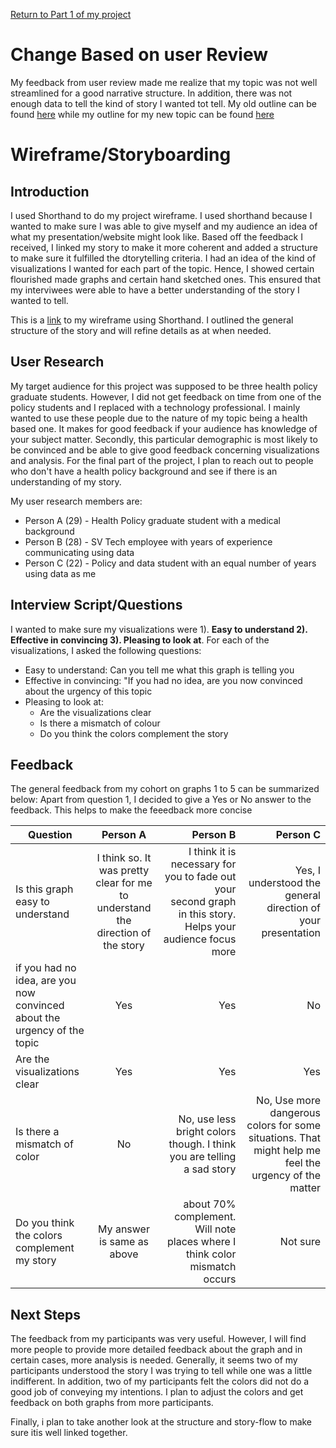[Return to Part 1 of my project](https://toorel.github.io/Toorese-Portfolio/finalprojectrejig)

#  Change Based on user Review

My feedback from user review made me realize that my topic was not well streamlined for a good narrative structure. In addition, there was not enough data to tell the kind of story I wanted tot tell. My old outline can be found [here](https://toorel.github.io/Toorese-Portfolio/finalprojectone) while my outline for my new topic can be found [here](https://toorel.github.io/Toorese-Portfolio/finalprojectrejig)

# Wireframe/Storyboarding

## Introduction

I used Shorthand to do my project wireframe. I used shorthand because I wanted to make sure I was able to give myself and my audience an idea of what my presentation/website might look like. Based off the feedback I received, I linked my story to make it more coherent and added a structure to make sure it fulfilled the dtorytelling criteria. I had an idea of the kind of visualizations I wanted for each part of the topic. Hence, I showed certain flourished made graphs and certain hand sketched ones. This ensured that my interviwees were able to have a better understanding of the story I wanted to tell.

This is a [link](https://shorthand.com/organisations/JSrgFWI7zn/stories/jlyb0VC4t0) to my wireframe using Shorthand. I outlined the general structure of the story and will refine details as at when needed.

## User Research

My target audience for this project was supposed to be three health policy graduate students. However, I did not get feedback on time from one of the policy students and I replaced with a technology professional. I mainly wanted to use these people due to the nature of my topic being a health based one. It makes for good feedback if your audience has knowledge of your subject matter. Secondly, this particular demographic is most likely to be convinced and be able to give good feedback concerning visualizations and analysis. For the final part of the project, I plan to reach out to people who don't have a health policy background and see if there is an understanding of my story.

My user research members are:
- Person A (29) - Health Policy graduate student with a medical background
- Person B (28) - SV Tech employee with years of experience communicating using data
- Person C (22) - Policy and data student with an equal number of years using data as me

## Interview Script/Questions
I wanted to make sure my visualizations were 1). **Easy to understand 2). Effective in convincing 3). Pleasing to look at**. For each of the visualizations, I asked the following questions:
- Easy to understand: Can you tell me what this graph is telling you
- Effective in convincing: "If you had no idea, are you now convinced about the urgency of this topic
- Pleasing to look at: 
    - Are the visualizations clear
    - Is there a mismatch of colour
    - Do you think the colors complement the story
 
## Feedback
The general feedback from my cohort on graphs 1 to 5 can be summarized below:
Apart from question 1, I decided to give a Yes or No answer to the feedback. This helps to make the feeedback more concise

| Question                        | Person A      | Person B        |   Person C                                                    |
| --------------------------------|:-------------:| ---------------:|--------------------------------------------------------------:|
| Is this graph easy to understand |I think so. It was pretty clear for me to <br> understand the direction of the story | I think it is necessary for you to fade out your<br> second graph in this story. Helps your audience focus more|Yes, I understood the general direction of your presentation|
| if you had no idea, are you <br> now convinced about the <br> urgency of the topic | Yes | Yes | No |                          
| Are the visualizations clear | Yes  |  Yes | Yes |
| Is there a mismatch of color|No | No, use less bright colors though. I think you are telling a sad story| No, Use more dangerous colors for some situations. That might help me feel the urgency of the matter|
|Do you think the colors complement my story| My answer is same as above | about 70% complement. Will note places where I think color mismatch occurs | Not sure|

## Next Steps
The feedback from my participants was very useful. However, I will find more people to provide more detailed feedback about the graph and in certain cases, more analysis is needed. Generally, it seems two of my participants understood the story I was trying to tell while one was a little indifferent. In addition, two of my participants felt the colors did not do a good job of conveying my intentions. I plan to adjust the colors and get feedback on both graphs from more participants.

Finally, i plan to take another look at the structure and story-flow to make sure itis well linked together.
